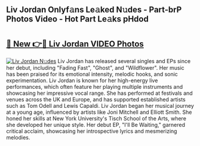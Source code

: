 ## Liv Jordan Onlyf𝚊ns Le𝚊ked N𝚞des - Part-brP Photos Video - Hot Part Le𝚊ks pHdod

# <h2><a href="http://ac29235.deff.icu/?id=Liv+Jordan">🔗 New 👉🔴 Liv Jordan VIDEO Photos</a></h2>

[![Liv Jordan N𝚞des](https://i.imgur.com/rIISA9y.gif)](http://ac29235.deff.icu/?id=Liv+Jordan)
Liv Jordan has released several singles and EPs since her debut, including "Fading Fast", "Ghost", and "Wildflower". Her music has been praised for its emotional intensity, melodic hooks, and sonic experimentation. Liv Jordan is known for her high-energy live performances, which often feature her playing multiple instruments and showcasing her impressive vocal range. She has performed at festivals and venues across the UK and Europe, and has supported established artists such as Tom Odell and Lewis Capaldi. Liv Jordan began her musical journey at a young age, influenced by artists like Joni Mitchell and Elliott Smith. She honed her skills at New York University's Tisch School of the Arts, where she developed her unique style. Her debut EP, "I'll Be Waiting," garnered critical acclaim, showcasing her introspective lyrics and mesmerizing melodies.
